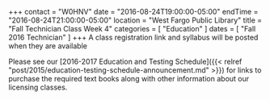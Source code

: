 +++
contact = "W0HNV"
date = "2016-08-24T19:00:00-05:00"
endTime = "2016-08-24T21:00:00-05:00"
location = "West Fargo Public Library"
title = "Fall Technician Class Week 4"
categories = [ "Education" ]
dates = [ "Fall 2016 Technician" ]
+++
A class registration link and syllabus will be posted when they are available

Please see our [2016-2017 Education and Testing Schedule]({{< relref "post/2015/education-testing-schedule-announcement.md" >}}) for links to purchase the required text books along with other information about our licensing classes.

